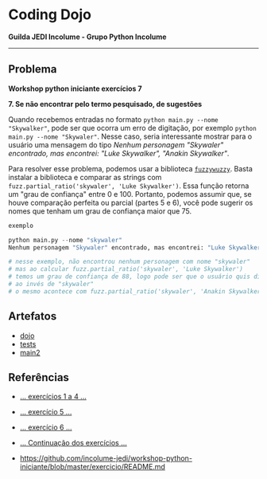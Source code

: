 # Coding Dojo

**Guilda JEDI Incolume - Grupo Python Incolume**

---

## Problema

**Workshop python iniciante exercícios 7**

**7. Se não encontrar pelo termo pesquisado, de sugestões**

Quando recebemos entradas no formato `python main.py --nome "Skywalker"`, pode ser que
ocorra um erro de digitação, por exemplo `python main.py --nome "Skywaler"`.
Nesse caso, seria interessante mostrar para o usuário uma mensagem do tipo
_Nenhum personagem "Skywaler" encontrado, mas encontrei: "Luke Skywalker", "Anakin Skywalker"_.

Para resolver esse problema, podemos usar a biblioteca [`fuzzywuzzy`](https://github.com/seatgeek/fuzzywuzzy).
Basta instalar a biblioteca e comparar as strings com
`fuzz.partial_ratio('skywaler', 'Luke Skywalker')`.
Essa função retorna um "grau de confiança" entre 0 e 100.
Portanto, podemos assumir que, se houve comparação perfeita ou parcial (partes 5 e 6), você pode sugerir os nomes que tenham um grau de confiança maior que 75.

``` python
exemplo

python main.py --nome "skywaler"
Nenhum personagem "Skywaler" encontrado, mas encontrei: "Luke Skywalker", "Anakin Skywalker"

# nesse exemplo, não encontrou nenhum personagem com nome "skywaler"
# mas ao calcular fuzz.partial_ratio('skywaler', 'Luke Skywalker')
# temos um grau de confiança de 88, logo pode ser que o usuário quis dizer "Luke Skywalker"
# ao invés de "skywaler"
# o mesmo acontece com fuzz.partial_ratio('skywaler', 'Anakin Skywalker')
```


## Artefatos
- [dojo](./star_wars2.py)
- [tests](./test_20220717.py)
- [main2](./main2.py)


## Referências
- [...  exercícios 1 a 4 ...](/coding_dojo_jedi/20220721/README.md)
- [...  exercício 5 ...](/coding_dojo_jedi/20220722/README.md)
- [...  exercício 6 ...](/coding_dojo_jedi/20220725/README.md)
- [... Continuação dos exercícios ...](/coding_dojo_jedi/20220727/README.md)

- https://github.com/incolume-jedi/workshop-python-iniciante/blob/master/exercicio/README.md
